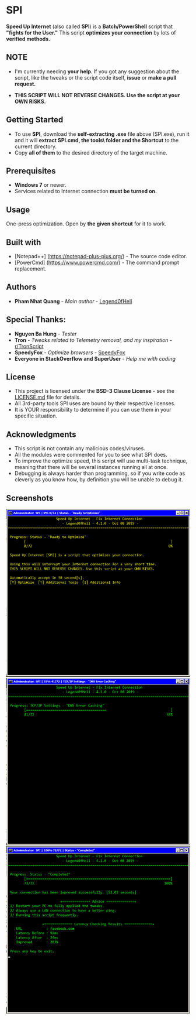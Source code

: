 # SPI
**Speed Up Internet** (also called **SPI**) is a **Batch/PowerShell** script that **"fights for the User."**
This script **optimizes your connection** by lots of **verified methods.**

## NOTE
* I'm currently needing **your help**. If you got any suggestion about the script, like the tweaks or the script code itself, **issue** or **make a pull request.**

* **THIS SCRIPT WILL NOT REVERSE CHANGES. Use the script at your OWN RISKS.**

## Getting Started

* To use **SPI**, download the **self-extracting .exe** file above (SPI.exe), run it and it will **extract SPI.cmd, the tools\ folder and the Shortcut** to the current directory.
* Copy **all of them** to the desired directory of the target machine.

## Prerequisites

* **Windows 7** or newer.
* Services related to Internet connection **must be turned on.**

## Usage
One-press optimization. Open by **the given shortcut** for it to work.

## Built with

* [Notepad++] (https://notepad-plus-plus.org/) - The source code editor.
* [PowerCmd] (https://www.powercmd.com/) - The command prompt replacement.

## Authors

* **Pham Nhat Quang** - *Main author* - [Legend0fHell](https://github.com/Legend0fHell/)

## Special Thanks:

* **Nguyen Ba Hung** - *Tester*
* **Tron** - *Tweaks related to Telemetry removal, and my inspiration* - [r/TronScript](https://www.reddit.com/r/TronScript/)
* **SpeedyFox** - *Optimize browsers* - [SpeedyFox](https://www.crystalidea.com/speedyfox/)
* **Everyone in StackOverflow and SuperUser** - *Help me with coding*

## License

* This project is licensed under the **BSD-3 Clause License** - see the [LICENSE.md](LICENSE.md) file for details.
* All 3rd-party tools SPI uses are bound by their respective licenses.
* It is YOUR responsibility to determine if you can use them in your specific situation.

## Acknowledgments

* This script is not contain any malicious codes/viruses.
* All the modules were commented for you to see what SPI does.
* To improve the optimize speed, this script will use multi-task technique, meaning that there will be
several instances running all at once.
* Debugging is always harder than programming, so if you write code as cleverly as you know how, by
definition you will be unable to debug it.

## Screenshots
![Screenshot](screenshot/01.png)
![Screenshot](screenshot/02.png)
![Screenshot](screenshot/03.png)
